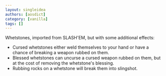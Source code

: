 ```yaml
---
layout: singleidea
authors: [aosdict]
category: [vanilla]
tags: []
---
```

Whetstones, imported from SLASH'EM, but with some additional effects:
* Cursed whetstones either weld themselves to your hand or have a chance of breaking a weapon rubbed on them.
* Blessed whetstones can uncurse a cursed weapon rubbed on them, but at the cost of removing the whetstone's blessing.
* Rubbing rocks on a whetstone will break them into slingshot.
